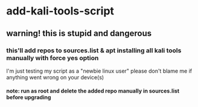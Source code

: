 # add-kali-tools-script
## warning! this is stupid and dangerous
### this'll add repos to sources.list & apt installing all kali tools manually with force yes option
I'm just testing my script as a "newbie linux user"
please don't blame me if anything went wrong on your device(s)

#### note: run as root and delete the added repo manually in sources.list before upgrading

